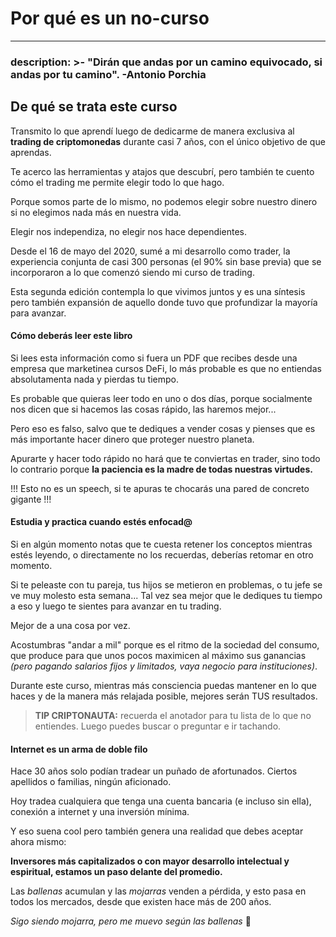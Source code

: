 # Por qué es un no-curso

***

### description: >- "Dirán que andas por un camino equivocado, si andas por tu camino". -Antonio Porchia

## De qué se trata este curso

Transmito lo que aprendí luego de dedicarme de manera exclusiva al **trading de criptomonedas** durante casi 7 años, con el único objetivo de que aprendas.

Te acerco las herramientas y atajos que descubrí, pero también te cuento cómo el trading me permite elegir todo lo que hago.

Porque somos parte de lo mismo, no podemos elegir sobre nuestro dinero si no elegimos nada más en nuestra vida.

Elegir nos independiza, no elegir nos hace dependientes.

Desde el 16 de mayo del 2020, sumé a mi desarrollo como trader, la experiencia conjunta de casi 300 personas (el 90% sin base previa) que se incorporaron a lo que comenzó siendo mi curso de trading.

Esta segunda edición contempla lo que vivimos juntos y es una síntesis pero también expansión de aquello donde tuvo que profundizar la mayoría para avanzar.

#### Cómo deberás leer este libro

Si lees esta información como si fuera un PDF que recibes desde una empresa que marketinea cursos DeFi, lo más probable es que no entiendas absolutamenta nada y pierdas tu tiempo.

Es probable que quieras leer todo en uno o dos días, porque socialmente nos dicen que si hacemos las cosas rápido, las haremos mejor...

Pero eso es falso, salvo que te dediques a vender cosas y pienses que es más importante hacer dinero que proteger nuestro planeta.

Apurarte y hacer todo rápido no hará que te conviertas en trader, sino todo lo contrario porque **la paciencia es la madre de todas nuestras virtudes.**

!!! Esto no es un speech, si te apuras te chocarás una pared de concreto gigante !!!

#### Estudia y practica cuando estés enfocad@

Si en algún momento notas que te cuesta retener los conceptos mientras estés leyendo, o directamente no los recuerdas, deberías retomar en otro momento.

Si te peleaste con tu pareja, tus hijos se metieron en problemas, o tu jefe se ve muy molesto esta semana... Tal vez sea mejor que le dediques tu tiempo a eso y luego te sientes para avanzar en tu trading.

Mejor de a una cosa por vez.

Acostumbras "andar a mil" porque es el ritmo de la sociedad del consumo, que produce para que unos pocos maximicen al máximo sus ganancias _(pero pagando salarios fijos y limitados, vaya negocio para instituciones)_.

Durante este curso, mientras más consciencia puedas mantener en lo que haces y de la manera más relajada posible, mejores serán TUS resultados.

> **TIP CRIPTONAUTA:** recuerda el anotador para tu lista de lo que no entiendes. Luego puedes buscar o preguntar e ir tachando.

#### Internet es un arma de doble filo

Hace 30 años solo podían tradear un puñado de afortunados. Ciertos apellidos o familias, ningún aficionado.

Hoy tradea cualquiera que tenga una cuenta bancaria (e incluso sin ella), conexión a internet y una inversión mínima.

Y eso suena cool pero también genera una realidad que debes aceptar ahora mismo:

**Inversores más capitalizados o con mayor desarrollo intelectual y espiritual, estamos un paso delante del promedio.**

Las _ballenas_ acumulan y las _mojarras_ venden a pérdida, y esto pasa en todos los mercados, desde que existen hace más de 200 años.

_Sigo siendo mojarra, pero me muevo según las ballenas_ 😬
